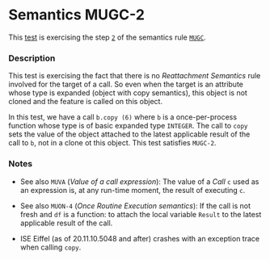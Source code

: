 # Semantics MUGC-2

This [test](.) is exercising the step [`2`](../Readme.md) of the semantics rule [`MUGC`](../../mugc/Readme.md).

### Description

This test is exercising the fact that there is no *Reattachment Semantics* rule involved for the target of a call. So even when the target is an attribute whose type is expanded (object with copy semantics), this object is not cloned and the feature is called on this object.

In this test, we have a call `b.copy (6)` where `b` is a once-per-process function whose type is of basic expanded type `INTEGER`. The call to `copy` sets the value of the object attached to the latest applicable result of the call to `b`, not in a clone ot this object. This test satisfies `MUGC-2`.

### Notes

* See also `MUVA` (*Value of a call expression*): The value of a *Call* `c` used as an expression is, at any run-time moment, the result of executing `c`.

* See also `MUON-4` (*Once Routine Execution semantics*): If the call is not fresh and `df` is a function: to attach the local variable `Result` to the latest applicable result of the call.

* ISE Eiffel (as of 20.11.10.5048 and after) crashes with an exception trace when calling `copy`.
